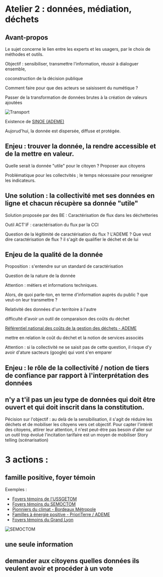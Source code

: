 # Atelier 2 : données, médiation, déchets

## Avant-propos 

Le sujet concerne le lien entre les experts et les usagers, par le choix de méthodes et outils.

Objectif : sensibiliser, transmettre l'information, réussir à dialoguer ensemble, 

coconstruction de la décision publique

Comment faire pour que des acteurs se saisissent du numétique ?

Passer de la transformation de données brutes à la création de valeurs ajoutées

![Transport](https://framapic.org/2gwJeD2m07sx/7sxSgwNu)

Existence de [SINOE (ADEME)](http://www.sinoe.org/)

Aujorud'hui, la donnée est dispersée, diffuse et protégée. 

## Enjeu : trouver la donnée, la rendre accessible et de la mettre en valeur.

Quelle serait la donnée "utile" pour le citoyen ? Proposer aux citoyens

Problématique pour les collectvités ; le temps nécessaire pour renseigner les indicateurs. 

## Une solution : la collectivité met ses données en ligne et chacun récupère sa donnée "utile"

Solution proposée par des BE : Caractérisation de flux dans les déchetteries

Outil ACT'iF : caractérisation du flux par la CCI

Question de la légitimité de caractérisation du flux ? L'ADEME ?
Que veut dire caractérisation de flux ? il s'agit de qualifier le déchet et de lui 

## Enjeu de la qualité de la donnée 

Proposition : s'entendre sur un standard de caractérisation

Question de la nature de la donnée

Attention : métiers et informations techniques.

Alors, de quoi parle-ton, en terme d'information auprès du public ? que veut-on leur transmettre ?

Relativité des données d'un territoire à l'autre

difficulté d'avoir un outil de comparaison des coûts du déchet

[Référentiel national des coûts de la gestion des déchets - ADEME](http://www.sinoe.org/thematiques/consult/ss-theme/25)

mettre en relation le coût du déchet et la notion de services associés

Attention : si la collectivité ne se saisit pas de cette question, il risque d'y avoir d'ature sacteurs (google) qui vont s'en emparer

## Enjeu : le rôle de la collectivité / notion de tiers de confiance par rapport à l'interprétation des données

## n'y a t'il pas un jeu type de données qui doit être ouvert et qui doit inscrit dans la constitution.

Pécision sur l'objectif : au delà de la sensibilisation, il s'agit de réduire les déchets et de mobiliser les citoyens vers cet objectif.
Pour capter l'intérêt des citoyens, attirer leur attention, il n'est peut-être pas besoin d'aller sur un outil trop évolué
l'incitation tarifaire est un moyen de mobiliser
Story telling (scénarisation)

# 3 actions :

## famille positive, foyer témoin
Exemples : 
+ [Foyers témoins de l'USSGETOM](http://www.ussgetom.fr/16-actualites/54-les-foyers-temoins-font-leur-cinema.html)
+ [Foyers témoins du SEMOCTOM](http://www.semoctom.com/web/fr/43-les-operations-foyers-temoins.php)
+ [Pionniers du climat - Bordeaux Métropole](http://www.bordeaux-metropole.fr/plan-climat/les-pionniers-du-climat)
+ [Familles à énergie positive - PrioriTerre / ADEME](http://aquitaine.familles-a-energie-positive.fr/)
+ [Foyers témoins du Grand Lyon](http://www.etvouscombien.com/foyers-temoins-des-grands-lyonnais-se-racontent/)

![SEMOCTOM](https://framapic.org/UomyQ9Oxc9yS/yiaxPlfE)

## une seule information

## demander aux citoyens quelles données ils veulent avoir et procéder à un vote
